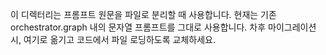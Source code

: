 
이 디렉터리는 프롬프트 원문을 파일로 분리할 때 사용합니다.
현재는 기존 orchestrator.graph 내의 문자열 프롬프트를 그대로 사용합니다.
차후 마이그레이션 시, 여기로 옮기고 코드에서 파일 로딩하도록 교체하세요.
